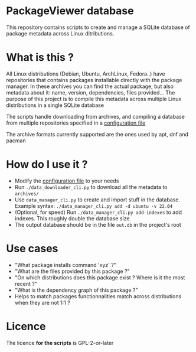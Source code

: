 # PackageViewer database

This repository contains scripts to create and manage a SQLite database of package metadata across Linux ditributions.

# What is this ?

All Linux distributions (Debian, Ubuntu, ArchLinux, Fedora..) have repositories that contains packages installable directly with the package manager. In these archives you can find the actual package, but also metadata about it: name, version, dependencies, files provided... The purpose of this project is to compile this metadata across multiple Linux distributions in a single SQLite database

The scripts handle downloading from archives, and compiling a database from multiple repositories specified in a [configuration file](config.yml)

The archive formats currently supported are the ones used by apt, dnf and pacman

# How do I use it ?
- Modify the [configuration file](config.yml) to your needs
- Run `./data_downloader_cli.py` to download all the metadata to `archives/`
- Use `data_manager_cli.py` to create and import stuff in the database. Example syntax: `./data_manager_cli.py add -d ubuntu -v 22.04`
- (Optional, for speed) Run `./data_manager_cli.py add-indexes` to add indexes. This roughly double the database size
- The output database should be in the file `out.db` in the project's root

# Use cases
- "What package installs command 'xyz' ?"
- "What are the files provided by this package ?"
- "On which distributions does this package exist ? Where is it the most recent ?"
- "What is the dependency graph of this package ?"
- Helps to match packages functionnalities match across distributions when they are not 1:1 ?

# Licence
The licence **for the scripts** is GPL-2-or-later